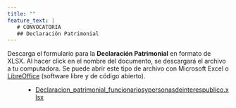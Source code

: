 ```yaml
---
title: ""
feature_text: |
   # CONVOCATORIA
   ## Declaración Patrimonial
---
```


Descarga el formulario para la **Declaración Patrimonial** en formato de XLSX. Al hacer click en el nombre del documento, se descargará el archivo a tu computadora. Se puede abrir este tipo de archivo con Microsoft Excel o [LibreOffice](https://es.libreoffice.org/) (software libre y de código abierto).

<ul style="margin-left: 40px;"><li> <a href="{{ site.url }}/documentos/Declaracion_patrimonial_funcionariosypersonasdeinterespublico.xlsx">Declaracion_patrimonial_funcionariosypersonasdeinterespublico.xlsx</a>

 </li></ul>
